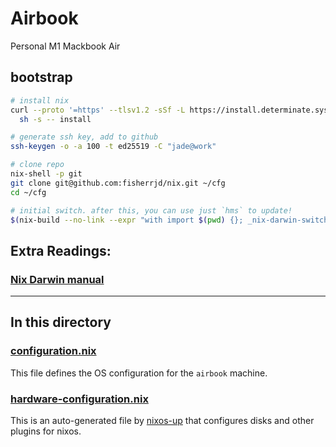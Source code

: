 # Airbook

Personal M1 Mackbook Air

## bootstrap

```bash
# install nix
curl --proto '=https' --tlsv1.2 -sSf -L https://install.determinate.systems/nix | \
  sh -s -- install

# generate ssh key, add to github
ssh-keygen -o -a 100 -t ed25519 -C "jade@work"

# clone repo
nix-shell -p git
git clone git@github.com:fisherrjd/nix.git ~/cfg
cd ~/cfg

# initial switch. after this, you can use just `hms` to update!
$(nix-build --no-link --expr "with import $(pwd) {}; _nix-darwin-switch" --argstr host "workbook")/bin/switch


```
## Extra Readings:
### [Nix Darwin manual](https://daiderd.com/nix-darwin/manual/index.html)


---

## In this directory

### [configuration.nix](./configuration.nix)

This file defines the OS configuration for the `airbook` machine.

### [hardware-configuration.nix](./hardware-configuration.nix)

This is an auto-generated file by [nixos-up](https://github.com/samuela/nixos-up) that configures disks and other plugins for nixos.
